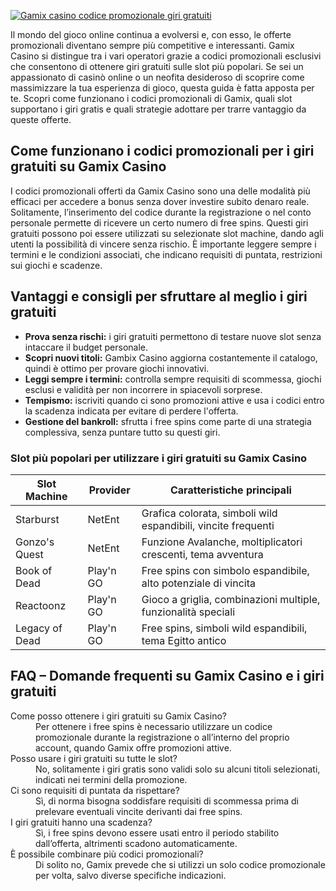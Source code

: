 [![Gamix casino codice promozionale giri gratuiti](https://123-caf.pages.dev/gitsignup.png)](https://vrmoo.ru/Bt82HjjY)

<p>Il mondo del gioco online continua a evolversi e, con esso, le offerte promozionali diventano sempre più competitive e interessanti. Gamix Casino si distingue tra i vari operatori grazie a codici promozionali esclusivi che consentono di ottenere giri gratuiti sulle slot più popolari. Se sei un appassionato di casinò online o un neofita desideroso di scoprire come massimizzare la tua esperienza di gioco, questa guida è fatta apposta per te. Scopri come funzionano i codici promozionali di Gamix, quali slot supportano i giri gratis e quali strategie adottare per trarre vantaggio da queste offerte.</p>  <h2>Come funzionano i codici promozionali per i giri gratuiti su Gamix Casino</h2> <p>I codici promozionali offerti da Gamix Casino sono una delle modalità più efficaci per accedere a bonus senza dover investire subito denaro reale. Solitamente, l’inserimento del codice durante la registrazione o nel conto personale permette di ricevere un certo numero di free spins. Questi giri gratuiti possono poi essere utilizzati su selezionate slot machine, dando agli utenti la possibilità di vincere senza rischio. È importante leggere sempre i termini e le condizioni associati, che indicano requisiti di puntata, restrizioni sui giochi e scadenze.</p>  <h2>Vantaggi e consigli per sfruttare al meglio i giri gratuiti</h2> <ul>   <li><strong>Prova senza rischi:</strong> i giri gratuiti permettono di testare nuove slot senza intaccare il budget personale.</li>   <li><strong>Scopri nuovi titoli:</strong> Gambix Casino aggiorna costantemente il catalogo, quindi è ottimo per provare giochi innovativi.</li>   <li><strong>Leggi sempre i termini:</strong> controlla sempre requisiti di scommessa, giochi esclusi e validità per non incorrere in spiacevoli sorprese.</li>   <li><strong>Tempismo:</strong> iscriviti quando ci sono promozioni attive e usa i codici entro la scadenza indicata per evitare di perdere l'offerta.</li>   <li><strong>Gestione del bankroll:</strong> sfrutta i free spins come parte di una strategia complessiva, senza puntare tutto su questi giri.</li> </ul>  <h3>Slot più popolari per utilizzare i giri gratuiti su Gamix Casino</h3> <table>   <thead>     <tr>       <th>Slot Machine</th>       <th>Provider</th>       <th>Caratteristiche principali</th>     </tr>   </thead>   <tbody>     <tr>       <td>Starburst</td>       <td>NetEnt</td>       <td>Grafica colorata, simboli wild espandibili, vincite frequenti</td>     </tr>     <tr>       <td>Gonzo's Quest</td>       <td>NetEnt</td>       <td>Funzione Avalanche, moltiplicatori crescenti, tema avventura</td>     </tr>     <tr>       <td>Book of Dead</td>       <td>Play'n GO</td>       <td>Free spins con simbolo espandibile, alto potenziale di vincita</td>     </tr>     <tr>       <td>Reactoonz</td>       <td>Play'n GO</td>       <td>Gioco a griglia, combinazioni multiple, funzionalità speciali</td>     </tr>     <tr>       <td>Legacy of Dead</td>       <td>Play'n GO</td>       <td>Free spins, simboli wild espandibili, tema Egitto antico</td>     </tr>   </tbody> </table>  <h2>FAQ – Domande frequenti su Gamix Casino e i giri gratuiti</h2> <dl>   <dt>Come posso ottenere i giri gratuiti su Gamix Casino?</dt>   <dd>Per ottenere i free spins è necessario utilizzare un codice promozionale durante la registrazione o all’interno del proprio account, quando Gamix offre promozioni attive.</dd>   <dt>Posso usare i giri gratuiti su tutte le slot?</dt>   <dd>No, solitamente i giri gratis sono validi solo su alcuni titoli selezionati, indicati nei termini della promozione.</dd>   <dt>Ci sono requisiti di puntata da rispettare?</dt>   <dd>Sì, di norma bisogna soddisfare requisiti di scommessa prima di prelevare eventuali vincite derivanti dai free spins.</dd>   <dt>I giri gratuiti hanno una scadenza?</dt>   <dd>Sì, i free spins devono essere usati entro il periodo stabilito dall’offerta, altrimenti scadono automaticamente.</dd>   <dt>È possibile combinare più codici promozionali?</dt>   <dd>Di solito no, Gamix prevede che si utilizzi un solo codice promozionale per volta, salvo diverse specifiche indicazioni.</dd> </dl>